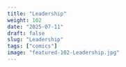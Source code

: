 ```yaml
---
title: "Leadership"
weight: 102
date: "2025-07-11"
draft: false
slug: "Leadership"
tags: ["comics"]
image: "featured-102-Leadership.jpg"
---
```

